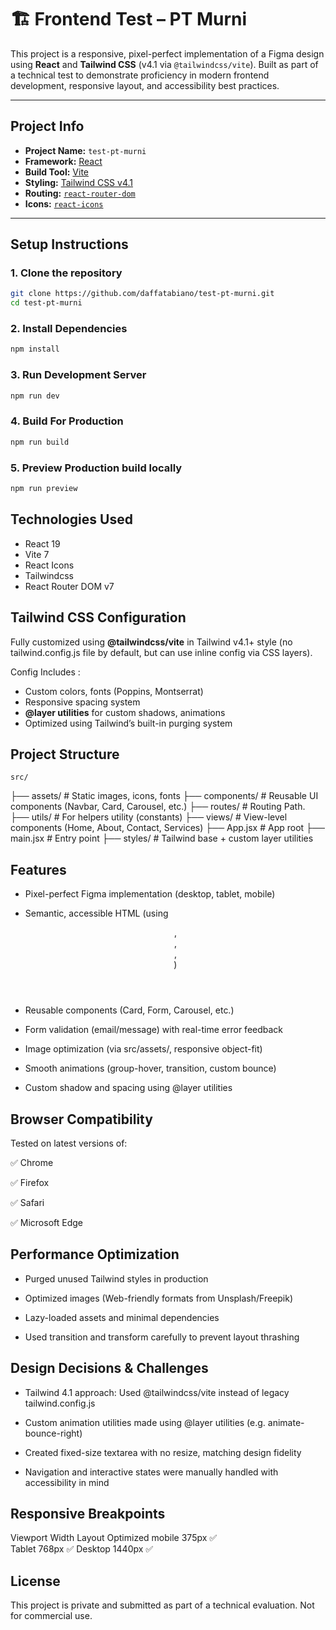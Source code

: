 # 🏗️ Frontend Test – PT Murni

This project is a responsive, pixel-perfect implementation of a Figma design using **React** and **Tailwind CSS** (v4.1 via `@tailwindcss/vite`). Built as part of a technical test to demonstrate proficiency in modern frontend development, responsive layout, and accessibility best practices.

---

## Project Info

- **Project Name:** `test-pt-murni`
- **Framework:** [React](https://reactjs.org/)
- **Build Tool:** [Vite](https://vitejs.dev/)
- **Styling:** [Tailwind CSS v4.1](https://tailwindcss.com/)
- **Routing:** [`react-router-dom`](https://reactrouter.com/)
- **Icons:** [`react-icons`](https://react-icons.github.io/react-icons/)

---

## Setup Instructions

### 1. Clone the repository

```bash
git clone https://github.com/daffatabiano/test-pt-murni.git
cd test-pt-murni
```

### 2. Install Dependencies

```bash
npm install
```

### 3. Run Development Server

```bash
npm run dev
```

### 4. Build For Production 

```bash
npm run build
```

### 5. Preview Production build locally 
```bash
npm run preview
```

## Technologies Used
- React 19
- Vite 7
- React Icons
- Tailwindcss
- React Router DOM v7

## Tailwind CSS Configuration

Fully customized using **@tailwindcss/vite** in Tailwind v4.1+ style (no tailwind.config.js file by default, but can use inline config via CSS layers).

Config Includes : 
- Custom colors, fonts (Poppins, Montserrat)
- Responsive spacing system
- **@layer utilities** for custom shadows, animations
- Optimized using Tailwind’s built-in purging system

## Project Structure
    src/
├── assets/            # Static images, icons, fonts
├── components/        # Reusable UI components (Navbar, Card, Carousel, etc.)
├── routes/            # Routing Path.
├── utils/             # For helpers utility (constants)
├── views/             # View-level components (Home, About, Contact, Services)
├── App.jsx            # App root
├── main.jsx           # Entry point
├── styles/            # Tailwind base + custom layer utilities

## Features

- Pixel-perfect Figma implementation (desktop, tablet, mobile)

- Semantic, accessible HTML (using <header>, <main>, <footer>, <section>)

- Reusable components (Card, Form, Carousel, etc.)

- Form validation (email/message) with real-time error feedback

- Image optimization (via src/assets/, responsive object-fit)

- Smooth animations (group-hover, transition, custom bounce)

- Custom shadow and spacing using @layer utilities

## Browser Compatibility

Tested on latest versions of:

✅ Chrome

✅ Firefox

✅ Safari

✅ Microsoft Edge

## Performance Optimization

- Purged unused Tailwind styles in production

- Optimized images (Web-friendly formats from Unsplash/Freepik)

- Lazy-loaded assets and minimal dependencies

- Used transition and transform carefully to prevent layout thrashing

## Design Decisions & Challenges

- Tailwind 4.1 approach: Used @tailwindcss/vite instead of legacy tailwind.config.js

- Custom animation utilities made using @layer utilities (e.g. animate-bounce-right)

- Created fixed-size textarea with no resize, matching design fidelity

- Navigation and interactive states were manually handled with accessibility in mind

## Responsive Breakpoints
Viewport    Width   Layout Optimized
mobile      375px       ✅    
Tablet      768px       ✅
Desktop     1440px      ✅

## License 
This project is private and submitted as part of a technical evaluation. Not for commercial use.